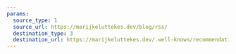 ```yaml
---
params:
  source_type: 1
  source_url: https://marijkeluttekes.dev/blog/rss/
  destination_type: 3
  destination_url: https://marijkeluttekes.dev/.well-known/recommendations.opml
---
```

